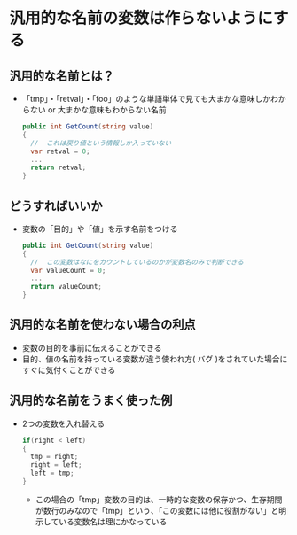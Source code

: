 # 汎用的な名前の変数は作らないようにする

## 汎用的な名前とは？

- 「tmp」・「retval」・「foo」のような単語単体で見ても大まかな意味しかわからない or 大まかな意味もわからない名前

  ```c#
  public int GetCount(string value)
  {
    //	これは戻り値という情報しか入っていない
    var retval = 0;
    ...
    return retval;
  }
  ```

## どうすればいいか

- 変数の「目的」や「値」を示す名前をつける

  ```c#
  public int GetCount(string value)
  {
    //	この変数はなにをカウントしているのかが変数名のみで判断できる
    var valueCount = 0;
    ...
    return valueCount;
  }
  ```

## 汎用的な名前を使わない場合の利点

- 変数の目的を事前に伝えることができる
- 目的、値の名前を持っている変数が違う使われ方( バグ )をされていた場合にすぐに気付くことができる

## 汎用的な名前をうまく使った例

- 2つの変数を入れ替える

  ```c#
  if(right < left)
  {
    tmp = right;
    right = left;
    left = tmp;
  }
  ```

  - この場合の「tmp」変数の目的は、一時的な変数の保存かつ、生存期間が数行のみなので「tmp」という、「この変数には他に役割がない」と明示している変数名は理にかなっている

